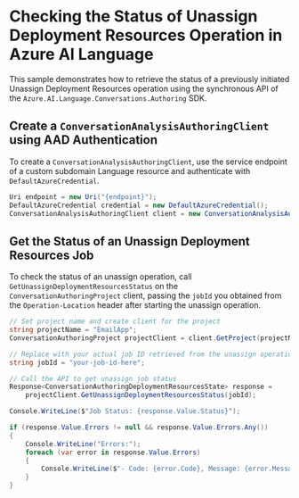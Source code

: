 # Checking the Status of Unassign Deployment Resources Operation in Azure AI Language

This sample demonstrates how to retrieve the status of a previously initiated Unassign Deployment Resources operation using the synchronous API of the `Azure.AI.Language.Conversations.Authoring` SDK.

## Create a `ConversationAnalysisAuthoringClient` using AAD Authentication

To create a `ConversationAnalysisAuthoringClient`, use the service endpoint of a custom subdomain Language resource and authenticate with `DefaultAzureCredential`.

```C# Snippet:AnalyzeConversationAuthoring_CreateWithDefaultAzureCredential
Uri endpoint = new Uri("{endpoint}");
DefaultAzureCredential credential = new DefaultAzureCredential();
ConversationAnalysisAuthoringClient client = new ConversationAnalysisAuthoringClient(endpoint, credential);
```

## Get the Status of an Unassign Deployment Resources Job

To check the status of an unassign operation, call `GetUnassignDeploymentResourcesStatus` on the `ConversationAuthoringProject` client, passing the `jobId` you obtained from the `Operation-Location` header after starting the unassign operation.

```C# Snippet:Sample19_ConversationsAuthoring_GetUnassignDeploymentResourcesStatus
// Set project name and create client for the project
string projectName = "EmailApp";
ConversationAuthoringProject projectClient = client.GetProject(projectName);

// Replace with your actual job ID retrieved from the unassign operation
string jobId = "your-job-id-here";

// Call the API to get unassign job status
Response<ConversationAuthoringDeploymentResourcesState> response =
    projectClient.GetUnassignDeploymentResourcesStatus(jobId);

Console.WriteLine($"Job Status: {response.Value.Status}");

if (response.Value.Errors != null && response.Value.Errors.Any())
{
    Console.WriteLine("Errors:");
    foreach (var error in response.Value.Errors)
    {
        Console.WriteLine($"- Code: {error.Code}, Message: {error.Message}");
    }
}
```
